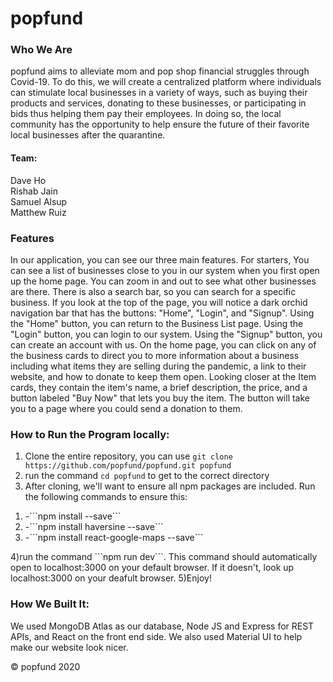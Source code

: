 # popfund

### Who We Are
popfund aims to alleviate mom and pop shop financial struggles through Covid-19. To do this, we will create a centralized platform where individuals can stimulate local businesses in a variety of ways, such as buying their products and services, donating to these businesses, or participating in bids thus helping them pay their employees. In doing so, the local community has the opportunity to help ensure the future of their favorite local businesses after the quarantine.

#### Team:
Dave Ho  
Rishab Jain  
Samuel Alsup  
Matthew Ruiz  

### Features
In our application, you can see our three main features. For starters, You can see a list of businesses close to you in our system when you first open up the home page. You can zoom in and out to see what other businesses are there. There is also a search bar, so you can search for a specific business. If you look at the top of the page, you will notice a dark orchid navigation bar that has the buttons: "Home", "Login", and "Signup". Using the "Home" button, you can return to the Business List page. Using the "Login" button, you can login to our system. Using the "Signup" button, you can create an account with us. On the home page, you can click on any of the business cards to direct you to more information about a business including what items they are selling during the pandemic, a link to their website, and how to donate to keep them open. Looking closer at the Item cards, they contain the item's name, a brief description, the price, and a button labeled "Buy Now" that lets you buy the item. The button will take you to a page where you could send a donation to them. 

### How to Run the Program locally:
1) Clone the entire repository, you can use ```git clone https://github.com/popfund/popfund.git popfund```
2) run the command ```cd popfund``` to get to the correct directory
3) After cloning, we'll want to ensure all npm packages are included. Run the following commands to ensure this:
<ol>
    <li>-```npm install --save```</li>
    <li>-```npm install haversine --save```</li>
    <li>-```npm install react-google-maps --save```</li>
</ol>
4)run the command ```npm run dev```. This command should automatically open to localhost:3000 on your default browser. If it doesn't, look up localhost:3000 on your deafult browser.
5)Enjoy!

### How We Built It:
We used MongoDB Atlas as our database, Node JS and Express for REST APIs, and React on the front end side. We also used Material UI to help make our website look nicer.

&copy; popfund 2020
